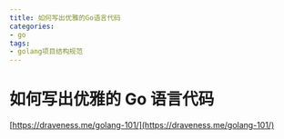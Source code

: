 ```yaml
---
title: 如何写出优雅的Go语言代码
categories:
- go
tags:
- golang项目结构规范
---
```



# 如何写出优雅的 Go 语言代码

[https://draveness.me/golang-101/](https://draveness.me/golang-101/)

